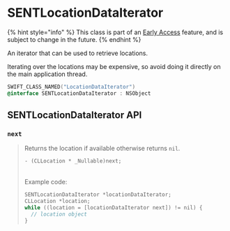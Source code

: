 # SENTLocationDataIterator

{% hint style="info" %}
This class is part of an [Early Access](../../../appendix/feature-production-readiness.md) feature, and is subject to change in the future.
{% endhint %}

An iterator that can be used to retrieve locations.

Iterating over the locations may be expensive, so avoid doing it directly on the main application thread.

```objectivec
SWIFT_CLASS_NAMED("LocationDataIterator")
@interface SENTLocationDataIterator : NSObject
```

## SENTLocationDataIterator API

### `next`

> Returns the location if available otherwise returns `nil`.
>
> ```objectivec
> - (CLLocation * _Nullable)next;
> ```
>
> \
> Example code:
>
> ```objectivec
> SENTLocationDataIterator *locationDataIterator;
> CLLocation *location;
> while ((location = [locationDataIterator next]) != nil) {
>   // location object
> }
> ```
